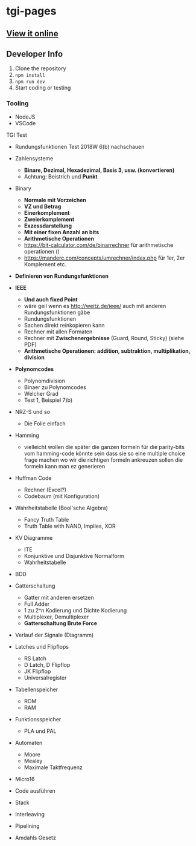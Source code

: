 # tgi-pages

<!--Krauti, Yousif, Moritz, Møxwell, eSportSuBZero-->

## [View it online](https://tuwien2020.github.io/tgi-pages/#/)

## Developer Info

1. Clone the repository
2. `npm install`
3. `npm run dev`
4. Start coding or testing

### Tooling

- NodeJS
- VSCode

TGI Test

- Rundungsfunktionen Test 2018W 6)b) nachschauen
- Zahlensysteme
  - **Binare, Dezimal, Hexadezimal, Basis 3, usw. (konvertieren)**
  - Achtung: Beistrich und **Punkt**
- Binary
  - **Normale mit Vorzeichen**
  - **VZ und Betrag**
  - **Einerkomplement**
  - **Zweierkomplement**
  - **Exzessdarstellung**
  - **Mit einer fixen Anzahl an bits**
  - **Arithmetische Operationen**
  - https://bit-calculator.com/de/binarrechner für arithmetische operationen ()
  - https://manderc.com/concepts/umrechner/index.php für 1er, 2er Komplement etc.
- **Definieren von Rundungsfunktionen**
- **IEEE**
  - **Und auch fixed Point**
  - wäre geil wenn es http://weitz.de/ieee/ auch mit anderen Rundungsfunktionen gäbe
  - Rundungsfunktionen
  - Sachen direkt reinkopieren kann
  - Rechner mit allen Formaten
  - Rechner mit **Zwischenergebnisse** (Guard, Round, Sticky) (siehe PDF)
  - **Arithmetische Operationen: addition, subtraktion, multiplikation, division**
- **Polynomcodes**
  - Polynomdivision
  - Binaer zu Polynomcodes
  - Welcher Grad
  - Test 1, Beispiel 7)b)
- NRZ-S und so
  - Die Folie einfach
- Hamming
  - vielleicht wollen die später die ganzen formeln für die parity-bits vom hamming-code
    könnte sein dass sie so eine multiple choice frage machen wo wir die richtigen formeln ankreuzen sollen
    die formeln kann man ez generieren
- Huffman Code
  - Rechner (Excel?)
  - Codebaum (mit Konfiguration)
- Wahrheitstabelle (Bool'sche Algebra)
  - Fancy Truth Table
  - Truth Table with NAND, Implies, XOR
- KV Diagramme
  - ITE
  - Konjunktive und Disjunktive Normalform
  - Wahrheitstabelle
- BDD
- Gatterschaltung
  - Gatter mit anderen ersetzen
  - Full Adder
  - 1 zu 2^n Kodierung und Dichte Kodierung
  - Multiplexer, Demultiplexer
  - **Gatterschaltung Brute Force**
- Verlauf der Signale (Diagramm)
- Latches und Flipflops
  - RS Latch
  - D Latch, D Flipflop
  - JK Flipflop
  - Universalregister
- Tabellenspeicher
  - ROM
  - RAM
- Funktionsspeicher
  - PLA und PAL
- Automaten
  - Moore
  - Mealey
  - Maximale Taktfrequenz
- Micro16

- Code ausführen
- Stack
- Interleaving
- Pipelining
- Amdahls Gesetz
